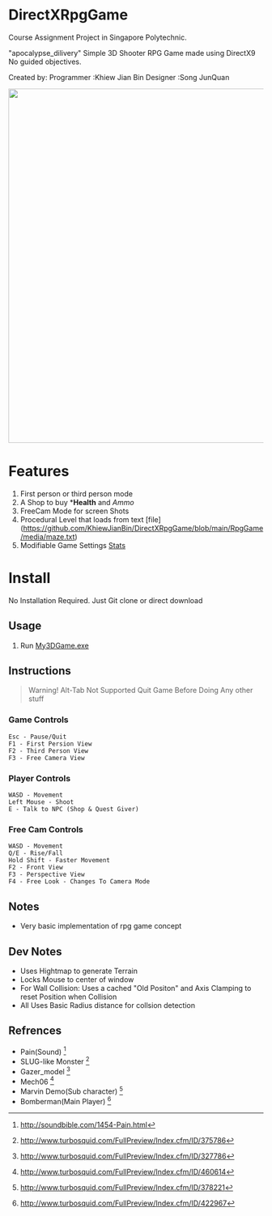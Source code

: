 # DirectXRpgGame
  Course Assignment Project in Singapore Polytechnic.

  "apocalypse_dilivery"
  Simple 3D Shooter RPG Game made using DirectX9 No guided objectives.
  
  Created by:
  Programmer :Khiew Jian Bin
  Designer   :Song JunQuan

  <img src="https://user-images.githubusercontent.com/5699978/192591899-bb05f794-a554-4c93-979c-a337ab9f68ac.png" width="700">
  
# Features
  1. First person or third person mode
  2. A Shop to buy ***Health** and *Ammo*
  3. FreeCam Mode for screen Shots
  4. Procedural Level that loads from text [file] (https://github.com/KhiewJianBin/DirectXRpgGame/blob/main/RpgGame/media/maze.txt)
  5. Modifiable Game Settings [Stats](https://github.com/KhiewJianBin/DirectXRpgGame/blob/main/RpgGame/media/Stats.txt)
  
# Install
  No Installation Required. Just Git clone or direct download

## Usage
1. Run [My3DGame.exe](https://github.com/KhiewJianBin/DirectXBlockSimulation/blob/main/My3DGame.exe)

## Instructions

> Warning! Alt-Tab Not Supported Quit Game Before Doing Any other stuff

### Game Controls

```
Esc - Pause/Quit
F1 - First Persion View
F2 - Third Person View
F3 - Free Camera View
```

### Player Controls
```
WASD - Movement
Left Mouse - Shoot
E - Talk to NPC (Shop & Quest Giver)
```

### Free Cam Controls

```
WASD - Movement
Q/E - Rise/Fall 
Hold Shift - Faster Movement
F2 - Front View 
F3 - Perspective View
F4 - Free Look - Changes To Camera Mode
```

## Notes
- Very basic implementation of rpg game concept

## Dev Notes
- Uses Hightmap to generate Terrain 
- Locks Mouse to center of window
- For Wall Collision: Uses a cached "Old Positon" and Axis Clamping to reset Position when Collision
- All Uses Basic Radius distance for collsion detection

## Refrences
- Pain(Sound) [^1]
- SLUG-like Monster [^2]
- Gazer_model [^3]
- Mech06 [^4]
- Marvin Demo(Sub character) [^5]
- Bomberman(Main Player) [^6]

[^1]: http://soundbible.com/1454-Pain.html
[^2]: http://www.turbosquid.com/FullPreview/Index.cfm/ID/375786
[^3]: http://www.turbosquid.com/FullPreview/Index.cfm/ID/327786
[^4]: http://www.turbosquid.com/FullPreview/Index.cfm/ID/460614
[^5]: http://www.turbosquid.com/FullPreview/Index.cfm/ID/378221
[^6]: http://www.turbosquid.com/FullPreview/Index.cfm/ID/422967
